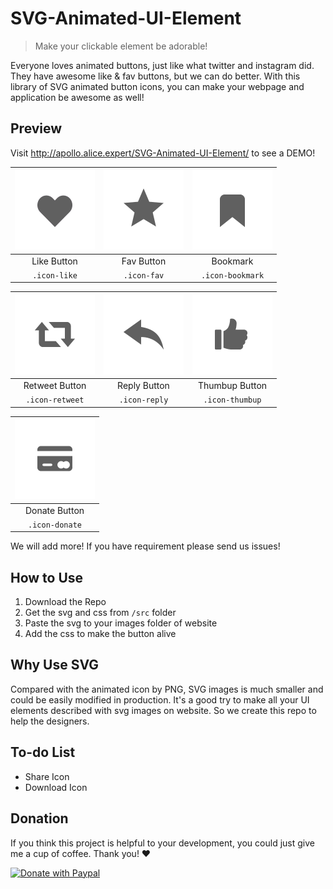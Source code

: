 # SVG-Animated-UI-Element

> Make your clickable element be adorable!

Everyone loves animated buttons, just like what twitter and instagram did. They have awesome like & fav buttons, but we can do better. With this library of SVG animated button icons, you can make your webpage and application be awesome as well!

## Preview

Visit http://apollo.alice.expert/SVG-Animated-UI-Element/ to see a DEMO!

| <img src="gif/like.gif" width="128"> | <img src="gif/fav.gif" width="128"> | <img src="gif/bookmark.gif" width="128"> |
|:-----:|:-----:|:-----:|
| Like Button | Fav Button | Bookmark |
| `.icon-like` | `.icon-fav` | `.icon-bookmark` | 

| <img src="gif/retweet.gif" width="128"> | <img src="gif/reply.gif" width="128">  | <img src="gif/thumbup.gif" width="128">  |
|:-----:|:-----:|:-----:|
| Retweet Button | Reply Button | Thumbup Button |
| `.icon-retweet` | `.icon-reply` | `.icon-thumbup` |

| <img src="gif/donate.gif" width="128"> |
|:-----:|
| Donate Button |
| `.icon-donate` |

We will add more! If you have requirement please send us issues!

## How to Use

1. Download the Repo
2. Get the svg and css from `/src` folder
3. Paste the svg to your images folder of website
4. Add the css to make the button alive

## Why Use SVG

Compared with the animated icon by PNG, SVG images is much smaller and could be easily modified in production. It's a good try to make all your UI elements described with svg images on website. So we create this repo to help the designers.

## To-do List

* Share Icon
* Download Icon

## Donation

If you think this project is helpful to your development, you could just give me a cup of coffee. Thank you! ❤️

[![Donate with Paypal](https://apollo.alice.expert/donate_paypal.svg)](https://www.paypal.me/WSapollo/5USD)
